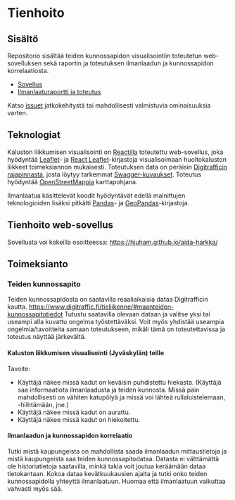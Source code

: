 # Tienhoito

## Sisältö

Repositorio sisältää teiden kunnossapidon visualisointiin toteutetun web-sovelluksen sekä raportin ja toteutuksen ilmanlaadun ja kunnossapidon korrelaatiosta.

-   [Sovellus](app)
-   [Ilmanlaaturaportti ja toteutus](ilmanlaatu)

Katso [issuet](https://gitlab.labranet.jamk.fi/aida-harjoittelijat/tienhoito/-/issues) jatkokehitystä tai mahdollisesti valmistuvia ominaisuuksia varten.

## Teknologiat

Kaluston liikkumisen visualisointi on [Reactilla](https://react.dev/) toteutettu web-sovellus, joka hyödyntää [Leaflet](https://leafletjs.com/)- ja [React Leaflet](https://react-leaflet.js.org/)-kirjastoja visualisoimaan huoltokaluston liikkeet toimeksiannon mukaisesti. Toteutuksen data on peräisin [Digitrafficin rajapinnasta](https://www.digitraffic.fi/tieliikenne/#maanteiden-kunnossapitotiedot), josta löytyy tarkemmat [Swagger-kuvaukset](https://tie.digitraffic.fi/swagger/#/Maintenance%20V1). Toteutus hyödyntää [OpenStreetMappia](https://www.openstreetmap.org/) karttapohjana.

Ilmanlaatua käsittelevät koodit hyödyntävät edellä mainittujen teknologioiden lisäksi pitkälti [Pandas](https://pandas.pydata.org/)- ja [GeoPandas](https://geopandas.org/en/stable/)-kirjastoja.

## Tienhoito web-sovellus

Sovellusta voi kokeilla osoitteessa: https://hjuham.github.io/aida-harkka/

## Toimeksianto

### Teiden kunnossapito

Teiden kunnossapidosta on saatavilla reaaliaikaisia dataa Digitrafficin kautta. https://www.digitraffic.fi/tieliikenne/#maanteiden-kunnossapitotiedot Tutustu saatavilla olevaan dataan ja valitse yksi tai useampi alla kuvattu ongelma työstettäväksi. Voit myös yhdistää useampia ongelmia/tavoitteita samaan toteutukseen, mikäli tämä on toteutettavissa ja toteutus näyttää järkevältä.

#### Kaluston liikkumisen visualisointi (Jyväskylän) teille

Tavoite:

-   Käyttäjä näkee missä kadut on keväisin puhdistettu hiekasta. (Käyttäjä saa informaatiota ilmanlaadusta ja teiden kunnosta. Missä päin mahdollisesti on vähiten katupölyä ja missä voi lähteä rullaluistelemaan, -hiihtämään, jne.)
-   Käyttäjä näkee missä kadut on aurattu.
-   Käyttäjä näkee missä kadut on hiekoitettu.

#### Ilmanlaadun ja kunnossapidon korrelaatio

Tutki mistä kaupungeista on mahdollista saada ilmanlaadun mittaustietoja ja mistä kaupungeista saa teiden kunnossapitodataa. Datasta ei välttämättä ole historiatietoja saatavilla, minkä takia voit joutua keräämään dataa tietokantaan. Kokoa dataa kevätkuukausien ajalta ja tutki onko teiden kunnossapidolla yhteyttä ilmanlaatuun. Huomaa että ilmanlaatuun vaikuttaa vahvasti myös sää.
